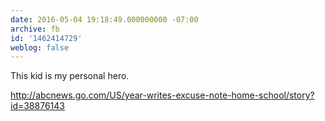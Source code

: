 ```yaml
---
date: 2016-05-04 19:18:49.000000000 -07:00
archive: fb
id: '1462414729'
weblog: false
---
```


This kid is my personal hero.

http://abcnews.go.com/US/year-writes-excuse-note-home-school/story?id=38876143
